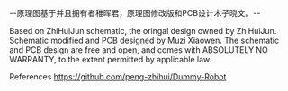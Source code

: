 --原理图基于并且拥有者稚晖君，原理图修改版和PCB设计木子晓文。--

Based on ZhiHuiJun schematic, the oringal design owned by ZhiHuiJun. Schematic modified and PCB designed by Muzi Xiaowen. 
The schematic and PCB design are free and open, and comes with ABSOLUTELY NO WARRANTY, to the extent permitted by applicable law.

References
https://github.com/peng-zhihui/Dummy-Robot